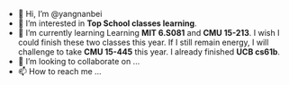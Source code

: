 - 👋 Hi, I’m @yangnanbei
- 👀 I’m interested in **Top School classes learning**.
- 🌱 I’m currently learning Learning **MIT 6.S081** and **CMU 15-213**. I wish I could finish these two classes this year. 
     If I still remain energy, I will challenge to take **CMU 15-445** this year.
     I already finished **UCB cs61b**.
- 💞️ I’m looking to collaborate on ...
- 📫 How to reach me ...

<!---
yangnanbei/yangnanbei is a ✨ special ✨ repository because its `README.md` (this file) appears on your GitHub profile.
You can click the Preview link to take a look at your changes.
--->
